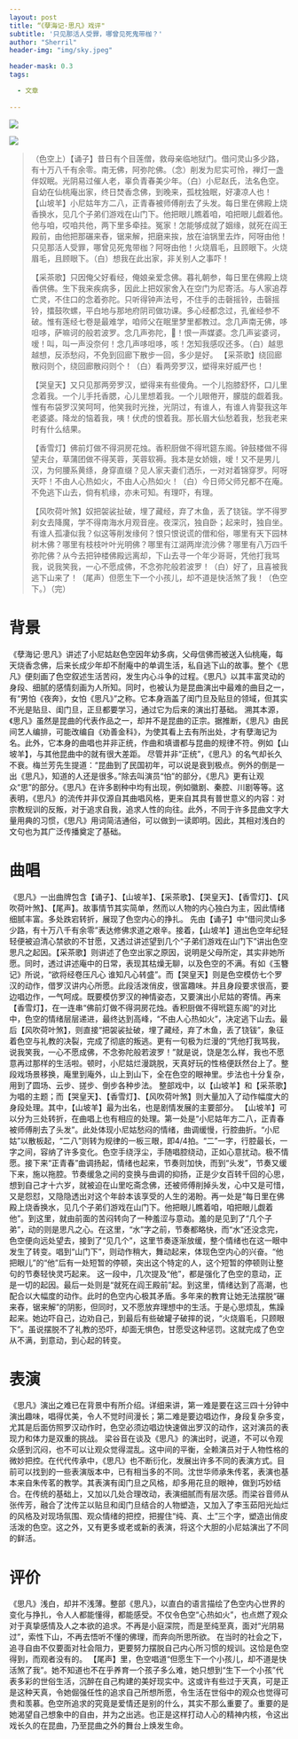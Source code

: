 ```yaml
---
layout: post
title: “《孽海记·思凡》戏评"
subtitle: '只见那活人受罪，哪曾见死鬼带枷？'
author: "Sherril"
header-img: "img/sky.jpeg"

header-mask: 0.3
tags:

  - 文章
  
---
```

![](http://i0.hdslb.com/bfs/archive/05f2dc2ba2542f55e3f8054ee1f029f4b682d746.jpg)

![](http://5b0988e595225.cdn.sohucs.com/images/20200428/5ee60981790c4edabdee7bed46f74b53.jpeg)
> （色空上）【诵子】昔日有个目莲僧，救母亲临地狱门。借问灵山多少路，有十万八千有余零。南无佛，阿弥陀佛。（念）削发为尼实可怜，禅灯一盏伴奴眠。光阴易过催人老，辜负青春美少年。（白）小尼赵氏，法名色空。自幼在仙桃庵出家，终日焚香念佛，到晚来，孤枕独眠，好凄凉人也！ 【山坡羊】小尼姑年方二八，正青春被师傅削去了头发。每日里在佛殿上烧香换水，见几个子弟们游戏在山门下。他把眼儿瞧着咱，咱把眼儿觑着他。他与咱，哎咱共他，两下里多牵挂。冤家！怎能够成就了姻缘，就死在阎王殿前，由他把那碾来舂，锯来解，把磨来挨，放在油锅里去炸，阿呀由他！只见那活人受罪，哪曾见死鬼带枷？阿呀由他！火烧眉毛，且顾眼下。火烧眉毛，且顾眼下。（白）想我在此出家，非关别人之事吓！
> 
> 【采茶歌】只因俺父好看经，俺娘亲爱念佛。暮礼朝参，每日里在佛殿上烧香供佛。生下我来疾病多，因此上把奴家舍入在空门为尼寄活。与人家追荐亡灵，不住口的念着弥陀。只听得钟声法号，不住手的击磬摇铃，击磬摇铃，擂鼓吹螺，平白地与那地府阴司做功课。多心经都念过，孔雀经参不破。惟有莲经七卷是最难学，咱师父在眠里梦里都教过。念几声南无佛，哆呾哆，萨嘛诃的般若波罗。念几声弥陀，𠲔！恨一声媒婆。念几声娑婆诃，嗳！叫，叫一声没奈何！念几声哆呾哆，咳！怎知我感叹还多。（白）越思越想，反添愁闷，不免到回廊下散步一回，多少是好。 【采茶歌】绕回廊散闷则个，绕回廊散闷则个！（白）看两旁罗汉，塑得来好威严也！
> 
> 【哭皇天】又只见那两旁罗汉，塑得来有些傻角。一个儿抱膝舒怀，口儿里念着我。一个儿手托香腮，心儿里想着我。一个儿眼倦开，朦胧的觑着我。惟有布袋罗汉笑呵呵，他笑我时光挫，光阴过，有谁人，有谁人肯娶我这年老婆婆。降龙的恼着我，咦！伏虎的恨着我。那长眉大仙愁着我，愁我老来时有什么结果。
> 
> 【香雪灯】佛前灯做不得洞房花烛。香积厨做不得玳筵东阁。钟鼓楼做不得望夫台，草蒲团做不得芙蓉，芙蓉软褥。我本是女娇娥，嗳！又不是男儿汉，为何腰系黄绦，身穿直缀？见人家夫妻们洒乐，一对对着锦穿罗。阿呀天吓！不由人心热如火，不由人心热如火！（白）今日师父师兄都不在庵。不免逃下山去，倘有机缘，亦未可知。有理吓，有理。
> 
> 【风吹荷叶煞】奴把袈裟扯破，埋了藏经，弃了木鱼，丢了铙钹。学不得罗刹女去降魔，学不得南海水月观音座。夜深沉，独自卧；起来时，独自坐。有谁人孤凄似我？似这等削发缘何？恨只恨说谎的僧和俗，哪里有天下园林树木佛？哪里有枝枝叶叶光明佛？哪里有江湖两岸流沙佛？哪里有八万四千弥陀佛？从今去把钟楼佛殿远离却，下山去寻一个年少哥哥，凭他打我骂我，说我笑我，一心不愿成佛，不念弥陀般若波罗！（白）好了，且喜被我逃下山来了！（尾声）但愿生下一个小孩儿，却不道是快活煞了我！（色空下。）（完）

# 背景
《孽海记·思凡》讲述了小尼姑赵色空因年幼多病，父母信佛而被送入仙桃庵，每天烧香念佛，后来长成少年却不耐庵中的单调生活，私自逃下山的故事。整个《思凡》便刻画了色空叙述生活苦闷，发生内心斗争的过程。《思凡》以其丰富灵动的身段、细腻的感情刻画为人所知。同时，也被认为是昆曲演出中最难的曲目之一，有“男怕《夜奔》，女怕《思凡》”之称。它本身涵盖了闺门旦及贴旦的领域，但其实不光是贴旦、闺门旦，正旦都要学习，通过它为后来的演出打基础。
溯其本源，《思凡》虽然是昆曲的代表作品之一，却并不是昆曲的正宗。据推断，《思凡》由民间艺人编排，可能改编自《劝善金科》，为使其看上去有所出处，才有孽海记为名。此外，它本身的曲唱也并非正统，作曲和填谱都与昆曲的规律不符。例如【山坡羊】，与其他昆曲中的就有很大差距。
尽管并非“正统”，《思凡》的名气却长久不衰。梅兰芳先生提道：“昆曲到了民国初年，可以说是衰到极点。例外的倒是一出《思凡》，知道的人还是很多。”除去叫演员“怕”的部分，《思凡》更有让观众“思”的部分。《思凡》在许多剧种中均有出现，例如徽剧、秦腔、川剧等等。这表明，《思凡》的流传并非仅源自其曲唱风格，更来自其具有普世意义的内容：对宗教规训的反叛，对于追求自我，追求人性的向往。此外，不同于许多昆曲文字大量用典的习惯，《思凡》用词简洁通俗，可以做到一读即明。因此，其相对浅白的文句也为其广泛传播奠定了基础。

# 曲唱
《思凡》一出曲牌包含﻿【诵子】、【山坡羊】、【采茶歌】、【哭皇天】、【香雪灯】、【风吹荷叶煞】、【尾声】。故事情节其实简单，然而以人物的内心独白为主，因此情绪细腻丰富。多处跌宕转折，展现了色空内心的挣扎。
先由【诵子】中“借问灵山多少路，有十万八千有余零”表达修佛求道之艰辛。接着，【山坡羊】道出色空年纪轻轻便被迫清心禁欲的不甘愿，又透过讲述望到几个“子弟们游戏在山门下”讲出色空思凡之起因。【采茶歌】则讲述了色空出家之原因，说明是父母所定，其实非她所愿。同时，透过讲述庵中的日常，表现其枯燥无聊，以及色空的不满。有如《玉簪记》所说，“欲将经卷压凡心 谁知凡心转盛”。而【哭皇天】则是色空模仿七个罗汉的动作，借罗汉讲内心所愿。此段活泼俏皮，很富趣味。并且身段要求很高，要边唱边作，一气呵成。既要模仿罗汉的神情姿态，又要演出小尼姑的寄情。再来【香雪灯】，在一连串“佛前灯做不得洞房花烛。香积厨做不得玳筵东阁”的对比中，色空的情绪层层递进，最终达到高峰，“不由人心热如火”，决定逃下山去。最后【风吹荷叶煞】，则直接“把袈裟扯破，埋了藏经，弃了木鱼，丢了铙钹”，象征着色空与礼教的决裂，完成了彻底的叛逃。更有一句极为烂漫的“凭他打我骂我，说我笑我，一心不愿成佛，不念弥陀般若波罗！”就是说，饶是怎么样，我也不愿意再过那样的生活啦。顿时，小尼姑烂漫跳脱，天真好玩的性格便跃然台上了。整段戏场景移换，庵里到庵外，山上到山下，全在色空的眼神里。步法也十分复杂，用到了﻿圆场、云步、搓步、倒步各种步法。
整部戏中，以【山坡羊】和【采茶歌】为唱的主题；而【哭皇天】、【香雪灯】、【风吹荷叶煞】则大量加入了动作幅度大的身段处理。其中，【山坡羊】最为出名，也是剧情发展的主要部分。
【山坡羊】可以分为三处转折，在曲唱上也有相应的处理。第一处是“小尼姑年方二八，正青春被师傅削去了头发”。此处体现小尼姑愁闷的情绪，曲调缓慢，行腔曲折。“小尼姑”以散板起，“二八”则转为规律的一板三眼，即4/4拍。“二”一字，行腔最长，一字之间，容纳了许多变化。色空手绕浮尘，手随唱腔绕动，正如心意扰动。极不情愿。接下来“正青春”曲调扬起，情绪也起来，节奏则加快，而到“头发”，节奏又缓下来，施以拖腔。节奏缓急之间的变换与曲调的抑扬，正是少女百转千回的心思，想到自己才十六岁，就被迫在山里吃斋念佛，还被师傅削掉头发，心中又是可惜，又是怨怼，又隐隐透出对这个年龄本该享受的人生的渴盼。再一处是“每日里在佛殿上烧香换水，见几个子弟们游戏在山门下。他把眼儿瞧着咱，咱把眼儿觑着他”。到这里，就由前面的苦闷转向了一种羞涩与意动。羞的是见到了“几个子弟”，动的则是思凡之心。在这里，“水”字之前，节奏都略快，而“水”还没念完，色空便向远处望去，接到了“见几个”，这里节奏逐渐放缓，整个情绪也在这一眼中发生了转变。唱到“山门下”，则动作稍大，舞动起来，体现色空内心的兴奋。“他把眼儿”的“他”后有一处短暂的停顿，突出这个特定的人，这个短暂的停顿则让整句的节奏轻快灵巧起来。 这一段中，几次提及“他”，都是强化了色空的意动，正是一切的起因。最后一处则是“就死在阎王殿前”起。到这里，情绪达到了高潮，也配合以大幅度的动作。此时的色空内心极其矛盾。多年来的教育让她无法摆脱“碾来舂，锯来解”的阴影，但同时，又不愿放弃理想中的生活。于是心思烦乱，焦躁起来。她边吓自己，边劝自己，到最后有些破罐子破摔的说，“火烧眉毛，只顾眼下”。虽说摆脱不了礼教的恐吓，却面无惧色，甘愿受这种惩罚。这就完成了色空从不满，到意动，到心起的转变。

# 表演
《思凡》演出之难已在背景中有所介绍。详细来讲，第一难是要在这三四十分钟中演出趣味，唱得优美，令人不觉时间漫长；第二难是要边唱边作，身段复杂多变，尤其是后面仿照罗汉动作时，色空必须边唱边快速做出罗汉的动作，这对演员的表现力和体力是双重的挑战。
梁谷音在谈及《思凡》的演出时，说道，不可以令观众感到沉闷，也不可以让观众觉得混乱。这中间的平衡，全赖演员对于人物性格的微妙把控。在代代传承中，《思凡》也不断衍化，发展出许多不同的表演方式。目前可以找到的一些表演版本中，已有相当多的不同。沈世华师承朱传茗，表演也基本来自朱传茗的教学。其表演有闺门旦之风格，却多用花旦的眼神，做到巧妙结合。在传统的基础上，又加以几处合理改动，表演细腻而有层次感。而梁谷音师从张传芳，融合了沈传芷以贴旦和闺门旦结合的人物塑造，又加入了李玉茹阳光灿烂的风格及对现场氛围、观众情绪的把控，把握住“纯、真、土”三个字，塑造出俏皮活泼的色空。这之外，又有更多或老或新的表演，将这个大胆的小尼姑演出了不同的鲜活。

# 评价
《思凡》浅白，却并不浅薄。整部《思凡》，以直白的语言描绘了色空内心世界的变化与挣扎，令人人都能懂得，都能感受。不仅令色空“心热如火”，也点燃了观众对于真挚感情及人之本欲的追求。不再是小庭深院，而是至纯至真，面对“光阴易过”，索性下山，不再去悟听不懂的佛理，而奔向所思所欲。 在当时的社会之下，追寻自由不仅要面对社会阻力，更要努力摆脱自己内心所习惯的规训。这恰是色空得到，而观者没有的。
【尾声】里，色空唱道“但愿生下一个小孩儿，却不道是快活煞了我”。她不知道也不在乎养育一个孩子多么难，她只想到“生下一个小孩”代表多彩的世俗生活，沉醉在自己构建的美好现实中。这或许有些过于天真，可是正是这种天真，令她倔强任性的追求自己所想所愿，令生活在世俗中的观众也觉得可贵和羡慕。色空所追求的究竟是爱情还是别的什么，其实不那么重要了。重要的是她渴望自己想象中的自由，并为之出逃。也正是这样打动人心的精神内核，令这出戏长久的在昆曲，乃至昆曲之外的舞台上焕发生命。



